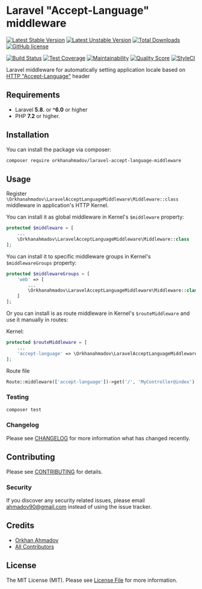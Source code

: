 # Laravel "Accept-Language" middleware

[![Latest Stable Version](https://poser.pugx.org/orkhanahmadov/laravel-accept-language-middleware/v/stable)](https://packagist.org/packages/orkhanahmadov/laravel-accept-language-middleware)
[![Latest Unstable Version](https://poser.pugx.org/orkhanahmadov/laravel-accept-language-middleware/v/unstable)](https://packagist.org/packages/orkhanahmadov/laravel-accept-language-middleware)
[![Total Downloads](https://img.shields.io/packagist/dt/orkhanahmadov/laravel-accept-language-middleware)](https://packagist.org/packages/orkhanahmadov/laravel-accept-language-middleware)
[![GitHub license](https://img.shields.io/github/license/orkhanahmadov/laravel-accept-language-middleware.svg)](https://github.com/orkhanahmadov/laravel-accept-language-middleware/blob/master/LICENSE.md)

[![Build Status](https://travis-ci.org/orkhanahmadov/laravel-accept-language-middleware.svg?branch=master)](https://travis-ci.org/orkhanahmadov/laravel-accept-language-middleware)
[![Test Coverage](https://api.codeclimate.com/v1/badges/56bd16c9d7eb462261d3/test_coverage)](https://codeclimate.com/github/orkhanahmadov/laravel-accept-language-middleware/test_coverage)
[![Maintainability](https://api.codeclimate.com/v1/badges/56bd16c9d7eb462261d3/maintainability)](https://codeclimate.com/github/orkhanahmadov/laravel-accept-language-middleware/maintainability)
[![Quality Score](https://img.shields.io/scrutinizer/g/orkhanahmadov/laravel-accept-language-middleware.svg)](https://scrutinizer-ci.com/g/orkhanahmadov/laravel-accept-language-middleware)
[![StyleCI](https://github.styleci.io/repos/227684667/shield?branch=master)](https://github.styleci.io/repos/227684667)

Laravel middleware for automatically setting application locale based on [HTTP "Accept-Language"](https://developer.mozilla.org/en-US/docs/Web/HTTP/Headers/Accept-Language) header

## Requirements

- Laravel **5.8.** or **^6.0** or higher
- PHP **7.2** or higher.

## Installation

You can install the package via composer:

```bash
composer require orkhanahmadov/laravel-accept-language-middleware
```

## Usage

Register `\Orkhanahmadov\LaravelAcceptLanguageMiddleware\Middleware::class` middleware in application's HTTP Kernel.

You can install it as global middleware in Kernel's `$middleware` property:

``` php
protected $middleware = [
    ...
    \Orkhanahmadov\LaravelAcceptLanguageMiddleware\Middleware::class
];
```

You can install it to specific middleware groups in Kernel's `$middlewareGroups` property:

``` php
protected $middlewareGroups = [
    'web' => [
        ...
        \Orkhanahmadov\LaravelAcceptLanguageMiddleware\Middleware::class
    ]
];
```

Or you can install is as route middleware in Kernel's `$routeMiddleware` and use it manually in routes:

Kernel:

``` php
protected $routeMiddleware = [
    ...
    'accept-language' => \Orkhanahmadov\LaravelAcceptLanguageMiddleware\Middleware::class
];
```

Route file
``` php
Route::middleware(['accept-language'])->get('/', 'MyController@index');
```

### Testing

``` bash
composer test
```

### Changelog

Please see [CHANGELOG](CHANGELOG.md) for more information what has changed recently.

## Contributing

Please see [CONTRIBUTING](CONTRIBUTING.md) for details.

### Security

If you discover any security related issues, please email ahmadov90@gmail.com instead of using the issue tracker.

## Credits

- [Orkhan Ahmadov](https://github.com/orkhanahmadov)
- [All Contributors](../../contributors)

## License

The MIT License (MIT). Please see [License File](LICENSE.md) for more information.
